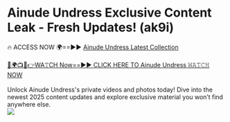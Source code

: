 # Ainude Undress Exclusive Content Leak - Fresh Updates! (ak9i)

🔥 ACCESS NOW 🌍==►► <a href="https://tinyurl.com/yc657z5k" rel="nofollow">Ainude Undress Latest Collection</a>
<br><br>
[🔴🌍📺📱👉WA𝚃CH Now==►► CLICK HERE TO Ainude Undress 𝚆𝙰𝚃𝙲𝙷 NOW](https://tinyurl.com/yc657z5k)
<br><br>
Unlock Ainude Undress's private videos and photos today! Dive into the newest 2025 content updates and explore exclusive material you won’t find anywhere else.
<br>
<a href="https://tinyurl.com/yc657z5k" rel="nofollow" data-target="animated-image.originalLink"><img src="https://camo.githubusercontent.com/8a4f000d20f83aca3bf7ec5f350d767afa0574a8a352519fd8cfa583a6f93a33/68747470733a2f2f692e696d6775722e636f6d2f644a486b345a712e676966" data-canonical-src="https://i.imgur.com/dJHk4Zq.gif" style="max-width: 100%; display: inline-block;" data-target="animated-image.originalImage"></a>
<br>
